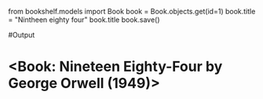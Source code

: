 from bookshelf.models import Book
book = Book.objects.get(id=1)
book.title = "Nintheen eighty four"
book.title
book.save()

#Output
# <Book: Nineteen Eighty-Four by George Orwell (1949)>

